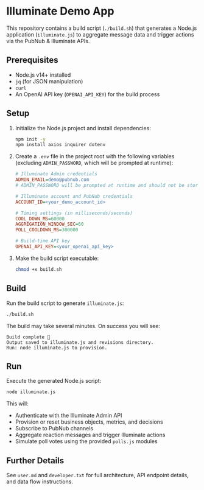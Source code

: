 # Illuminate Demo App

This repository contains a build script (`./build.sh`) that generates a Node.js application (`illuminate.js`) to aggregate message data and trigger actions via the PubNub & Illuminate APIs.

## Prerequisites

- Node.js v14+ installed
- `jq` (for JSON manipulation)
- `curl`
- An OpenAI API key (`OPENAI_API_KEY`) for the build process

## Setup

1. Initialize the Node.js project and install dependencies:
   ```bash
   npm init -y
   npm install axios inquirer dotenv
   ```

2. Create a `.env` file in the project root with the following variables (excluding `ADMIN_PASSWORD`, which will be prompted at runtime):
   ```ini
   # Illuminate Admin credentials
   ADMIN_EMAIL=demo@pubnub.com
   # ADMIN_PASSWORD will be prompted at runtime and should not be stored here

   # Illuminate account and PubNub credentials
   ACCOUNT_ID=<your_demo_account_id>

   # Timing settings (in milliseconds/seconds)
   COOL_DOWN_MS=60000
   AGGREGATION_WINDOW_SEC=60
   POLL_COOLDOWN_MS=300000

   # Build-time API key
   OPENAI_API_KEY=<your_openai_api_key>
   ```

3. Make the build script executable:
   ```bash
   chmod +x build.sh
   ```

## Build

Run the build script to generate `illuminate.js`:
```bash
./build.sh
```
The build may take several minutes. On success you will see:
```
Build complete 🎉
Output saved to illuminate.js and revisions directory.
Run: node illuminate.js to provision.
```

## Run

Execute the generated Node.js script:
```bash
node illuminate.js
```
This will:
  - Authenticate with the Illuminate Admin API
  - Provision or reset business objects, metrics, and decisions
  - Subscribe to PubNub channels
  - Aggregate reaction messages and trigger Illuminate actions
  - Simulate poll votes using the provided `polls.js` modules

## Further Details

See `user.md` and `developer.txt` for full architecture, API endpoint details, and data flow instructions.
